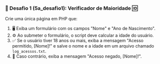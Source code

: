 ### 🚀 Desafio 1 (5a_desafio1): Verificador de Maioridade 🆔

Crie uma única página em PHP que:

1.  🖥️ Exiba um formulário com os campos "Nome" e "Ano de Nascimento".
2.  ⚙️ Ao submeter o formulário, o script deve calcular a idade do usuário.
3.  ✅ Se o usuário tiver 18 anos ou mais, exiba a mensagem "Acesso permitido, [Nome]!" e salve o nome e a idade em um arquivo chamado `log_acessos.txt`.
4.  🚫 Caso contrário, exiba a mensagem "Acesso negado, [Nome]!".